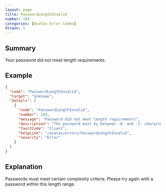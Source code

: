 ```yaml
---
layout: page
title: PasswordLengthInvalid
number: 169
categories: [AvaTax Error Codes]
disqus: 1
---
```


## Summary

Your password did not meet length requirements.

## Example

```json
{
  "code": "PasswordLengthInvalid",
  "target": "Unknown",
  "details": [
    {
      "code": "PasswordLengthInvalid",
      "number": 169,
      "message": "Password did not meet length requirements",
      "description": "The password must by between -0- and -1- characters long. Please try again with a password meeting these criteria.",
      "faultCode": "Client",
      "helpLink": "/avatax/errors/PasswordLengthInvalid",
      "severity": "Error"
    }
  ]
}
```

## Explanation

Passwords must meet certain complexity criteria.  Please try again with a password within this length range.
